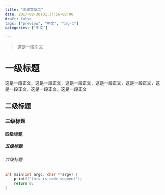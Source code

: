 ```yaml
---
title: "测试文章二"
date: 2017-08-30T01:37:56+08:00
draft: false
tags: ["preview", "中文", "tag-1"]
categories: ["中文"]

---
```

> 这是一段引文

# 一级标题
这是一段正文，这是一段正文，这是一段正文，这是一段正文，这是一段正文，这是一段正文，这是一段正文，这是一段正文
## 二级标题
### 三级标题
#### 四级标题
##### 五级标题
###### 六级标题

```c
int main(int argc, char **argv) {
    printf("this is code segment");
    return 0;
}
```


